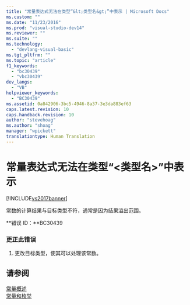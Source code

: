 ```yaml
---
title: "常量表达式无法在类型“&lt;类型名&gt;”中表示 | Microsoft Docs"
ms.custom: ""
ms.date: "11/23/2016"
ms.prod: "visual-studio-dev14"
ms.reviewer: ""
ms.suite: ""
ms.technology: 
  - "devlang-visual-basic"
ms.tgt_pltfrm: ""
ms.topic: "article"
f1_keywords: 
  - "bc30439"
  - "vbc30439"
dev_langs: 
  - "VB"
helpviewer_keywords: 
  - "BC30439"
ms.assetid: 0a842906-3bc5-4946-8a37-3e3da883ef63
caps.latest.revision: 10
caps.handback.revision: 10
author: "stevehoag"
ms.author: "shoag"
manager: "wpickett"
translationtype: Human Translation
---
```

# 常量表达式无法在类型“&lt;类型名&gt;”中表示
[!INCLUDE[vs2017banner](../../../csharp/includes/vs2017banner.md)]

常数的计算结果与目标类型不符，通常是因为结果溢出范围。  
  
 **错误 ID：**BC30439  
  
### 更正此错误  
  
1.  更改目标类型，使其可以处理该常数。  
  
## 请参阅  
 [常量概述](../../../visual-basic/programming-guide/language-features/constants-enums/constants-overview.md)   
 [常量和枚举](../../../visual-basic/language-reference/constants-and-enumerations.md)